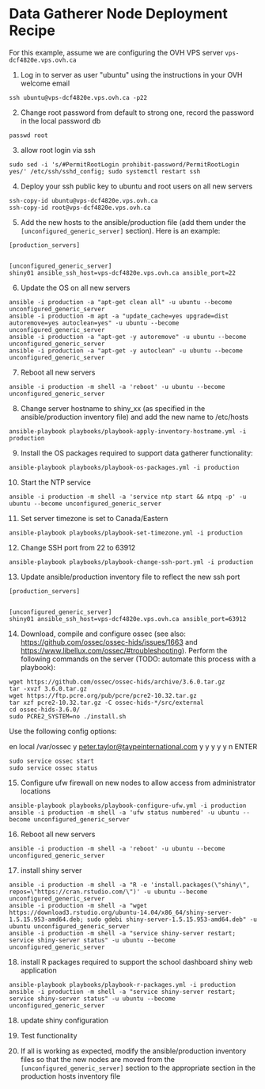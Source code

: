 # Data Gatherer Node Deployment Recipe

For this example, assume we are configuring the OVH VPS server `vps-dcf4820e.vps.ovh.ca` 

1.   Log in to server as user "ubuntu" using the instructions in your OVH welcome email

`ssh ubuntu@vps-dcf4820e.vps.ovh.ca -p22`

2.   Change root password from default to strong one, record the password in the local password db

`passwd root`

3. allow root login via ssh 

`sudo sed -i 's/#PermitRootLogin prohibit-password/PermitRootLogin yes/' /etc/ssh/sshd_config; sudo systemctl restart ssh`

4.   Deploy your ssh public key to ubuntu and root users on all new servers

```
ssh-copy-id ubuntu@vps-dcf4820e.vps.ovh.ca
ssh-copy-id root@vps-dcf4820e.vps.ovh.ca
```

5.   Add the new hosts to the ansible/production file (add them under the `[unconfigured_generic_server]` section). Here is an example:

```
[production_servers]


[unconfigured_generic_server]
shiny01 ansible_ssh_host=vps-dcf4820e.vps.ovh.ca ansible_port=22
```

6.   Update the OS on all new servers

```
ansible -i production -a "apt-get clean all" -u ubuntu --become unconfigured_generic_server
ansible -i production -m apt -a "update_cache=yes upgrade=dist autoremove=yes autoclean=yes" -u ubuntu --become unconfigured_generic_server
ansible -i production -a "apt-get -y autoremove" -u ubuntu --become unconfigured_generic_server
ansible -i production -a "apt-get -y autoclean" -u ubuntu --become unconfigured_generic_server
```

7.   Reboot all new servers

```
ansible -i production -m shell -a 'reboot' -u ubuntu --become unconfigured_generic_server
```

8.   Change server hostname to shiny_xx (as specified in the ansible/production inventory file) and add the new name to /etc/hosts

```
ansible-playbook playbooks/playbook-apply-inventory-hostname.yml -i production
```

9.   Install the OS packages required to support data gatherer functionality:

```
ansible-playbook playbooks/playbook-os-packages.yml -i production
```

10.   Start the NTP service

```
ansible -i production -m shell -a 'service ntp start && ntpq -p' -u ubuntu --become unconfigured_generic_server
```

11.   Set server timezone is set to Canada/Eastern

```
ansible-playbook playbooks/playbook-set-timezone.yml -i production
```

12.   Change SSH port from 22 to 63912

```
ansible-playbook playbooks/playbook-change-ssh-port.yml -i production
```

13.   Update ansible/production inventory file to reflect the new ssh port

```
[production_servers]


[unconfigured_generic_server]
shiny01 ansible_ssh_host=vps-dcf4820e.vps.ovh.ca ansible_port=63912
```

14.   Download, compile and configure ossec (see also: https://github.com/ossec/ossec-hids/issues/1663 and https://www.libellux.com/ossec/#troubleshooting). Perform the following commands on the server (TODO: automate this process with a playbook):

```
wget https://github.com/ossec/ossec-hids/archive/3.6.0.tar.gz
tar -xvzf 3.6.0.tar.gz
wget https://ftp.pcre.org/pub/pcre/pcre2-10.32.tar.gz
tar xzf pcre2-10.32.tar.gz -C ossec-hids-*/src/external
cd ossec-hids-3.6.0/
sudo PCRE2_SYSTEM=no ./install.sh
```

Use the following config options:

en
local
/var/ossec
y
peter.taylor@taypeinternational.com
y
y
y
y
y
n
ENTER

```
sudo service ossec start
sudo service ossec status
```

15. Configure ufw firewall on new nodes to allow access from administrator locations

```
ansible-playbook playbooks/playbook-configure-ufw.yml -i production
ansible -i production -m shell -a 'ufw status numbered' -u ubuntu --become unconfigured_generic_server
```

16.   Reboot all new servers

```
ansible -i production -m shell -a 'reboot' -u ubuntu --become unconfigured_generic_server
```

17. install shiny server

```
ansible -i production -m shell -a "R -e 'install.packages(\"shiny\", repos=\"https://cran.rstudio.com/\")' -u ubuntu --become unconfigured_generic_server
ansible -i production -m shell -a "wget https://download3.rstudio.org/ubuntu-14.04/x86_64/shiny-server-1.5.15.953-amd64.deb; sudo gdebi shiny-server-1.5.15.953-amd64.deb" -u ubuntu unconfigured_generic_server
ansible -i production -m shell -a "service shiny-server restart; service shiny-server status" -u ubuntu --become unconfigured_generic_server
```

18. install R packages required to support the school dashboard shiny web application

```
ansible-playbook playbooks/playbook-r-packages.yml -i production
ansible -i production -m shell -a "service shiny-server restart; service shiny-server status" -u ubuntu --become unconfigured_generic_server
```


18. update shiny configuration

19.   Test functionality

24.   If all is working as expected, modify the ansible/production inventory files so that the new nodes are moved from the `[unconfigured_generic_server]` section to the appropriate section in the production hosts inventory file